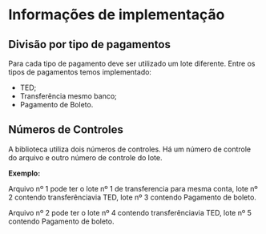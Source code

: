 # Informações de implementação
## Divisão por tipo de pagamentos
Para cada tipo de pagamento deve ser utilizado um lote diferente. Entre os tipos de pagamentos
temos implementado: 
- TED;
- Transferência mesmo banco;
- Pagamento de Boleto.

## Números de Controles
A biblioteca utiliza dois números de controles. Há um número de controle do arquivo e outro número de controle do lote.

**Exemplo:**

Arquivo nº 1 pode ter o lote nº 1 de transferencia para mesma conta, lote nº 2 contendo transferênciavia TED, lote nº 3 contendo Pagamento de boleto.

Arquivo nº 2 pode ter o lote nº 4 contendo transferênciavia TED, lote nº 5 contendo Pagamento de boleto.

